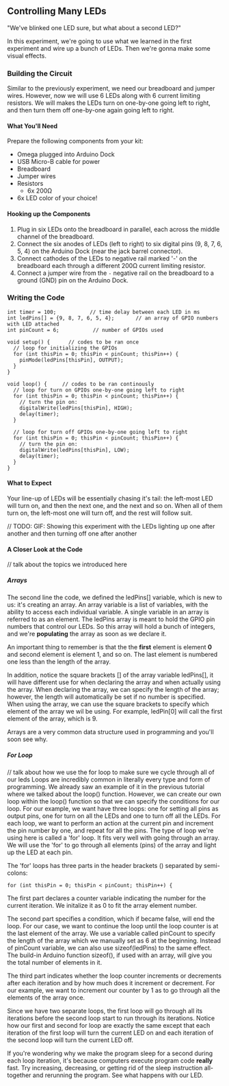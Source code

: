 ## Controlling Many LEDs

"We've blinked one LED sure, but what about a second LED?"

In this experiment, we're going to use what we learned in the first experiment and wire up a bunch of LEDs. Then we're gonna make some visual effects.

### Building the Circuit

Similar to the previously experiment, we need our breadboard and jumper wires. However, now we will use 6 LEDs along with 6 current limiting resistors. We will makes the LEDs turn on one-by-one going left to right, and then turn them off one-by-one again going left to right.

#### What You'll Need

Prepare the following components from your kit:

* Omega plugged into Arduino Dock
* USB Micro-B cable for power
* Breadboard
* Jumper wires
* Resistors
  * 6x 200Ω
* 6x LED color of your choice!

#### Hooking up the Components

<!-- // look to the multiple leds article in the starter kit for ideas of what needs to be covered
// make sure the physical order of the LEDs is kept when increasing the gpio number -->

1. Plug in six LEDs onto the breadboard in parallel, each across the middle channel of the breadboard.
2. Connect the six anodes of LEDs (left to right) to six digital pins (9, 8, 7, 6, 5, 4) on the Arduino Dock (near the jack barrel connector).
3. Connect cathodes of the LEDs to negative rail marked '-' on the breadboard each through a different 200Ω current limiting resistor.
4. Connect a jumper wire from the `-` negative rail on the breadboard to a ground (GND) pin on the Arduino Dock. 

### Writing the Code

<!-- // write an arduino sketch that makes the LEDs turn on one-by-one going left to right, and then turn off, again going left to right
// look to the multiple leds article in the starter kit for details -->

``` arduino
int timer = 100;           // time delay between each LED in ms
int ledPins[] = {9, 8, 7, 6, 5, 4};       // an array of GPIO numbers with LED attached
int pinCount = 6;           // number of GPIOs used

void setup() {      // codes to be ran once
  // loop for initializing the GPIOs
  for (int thisPin = 0; thisPin < pinCount; thisPin++) {
    pinMode(ledPins[thisPin], OUTPUT);
  }
}

void loop() {     // codes to be ran continously
  // loop for turn on GPIOs one-by-one going left to right
  for (int thisPin = 0; thisPin < pinCount; thisPin++) {
    // turn the pin on:
    digitalWrite(ledPins[thisPin], HIGH);
    delay(timer);
  }

  // loop for turn off GPIOs one-by-one going left to right 
  for (int thisPin = 0; thisPin < pinCount; thisPin++) {
    // turn the pin on:
    digitalWrite(ledPins[thisPin], LOW);
    delay(timer);
  }
}
```

#### What to Expect

Your line-up of LEDs will be essentially chasing it's tail: the left-most LED will turn on, and then the next one, and the next and so on. When all of them turn on, the left-most one will turn off, and the rest will follow suit.

// TODO: GIF: Showing this experiment with the LEDs lighting up one after another and then turning off one after another

#### A Closer Look at the Code

// talk about the topics we introduced here

##### Arrays

<!-- // talk about arrays, how we use an array to hold the gpio numbers in order -->

The second line the code, we defined the ledPins[] variable, which is new to us: it's creating an array. An array variable is a list of variables, with the ability to access each individual variable. A single variable in an array is referred to as an element. The ledPins array is meant to hold the GPIO pin numbers that control our LEDs. So this array will hold a bunch of integers, and we're **populating** the array as soon as we declare it.

An important thing to remember is that the the **first** element is element **0** and second element is element 1, and so on. The last element is numbered one less than the length of the array.

In addition, notice the square brackets [] of the array variable ledPins[], it will have different use for when declaring the array and when actually using the array. When declaring the array, we can specify the length of the array; however, the length will automatically be set if no number is specified. When using the array, we can use the square brackets to specify which element of the array we wil be using. For example, ledPin[0] will call the first element of the array, which is 9.

Arrays are a very common data structure used in programming and you'll soon see why.

##### For Loop

// talk about how we use the for loop to make sure we cycle through all of our leds
Loops are incredibly common in literally every type and form of programming. We already saw an example of it in the previous tutorial where we talked about the loop() function. However, we can create our own loop within the loop() function so that we can specify the conditions for our loop. For our example, we want have three loops: one for setting all pins as output pins, one for turn on all the LEDs and one to turn off all the LEDs. For each loop, we want to perform an action at the current pin and increment the pin number by one, and repeat for all the pins. The type of loop we're using here is called a 'for' loop. It fits very well with going through an array. We will use the 'for' to go through all elements (pins) of the array and light up the LED at each pin.

The 'for' loops has three parts in the header brackets () separated by semi-colons:

```
for (int thisPin = 0; thisPin < pinCount; thisPin++) {
```

The first part declares a counter variable indicating the number for the current iteration. We initalize it as 0 to fit the array element number.

The second part specifies a condition, which if became false, will end the loop. For our case, we want to continue the loop until the loop counter is at the last element of the array. We use a variable called pinCount to specify the length of the array which we manually set as 6 at the beginning. Instead of pinCount variable, we can also use sizeof(ledPins) to the same effect. The build-in Arduino function sizeof(), if used with an array, will give you the total number of elements in it. 

The third part indicates whether the loop counter increments or decrements after each iteration and by how much does it increment or decrement. For our example, we want to increment our counter by 1 as to go through all the elements of the array once.

Since we have two separate loops, the first loop will go through all its iterations before the second loop start to run through its iterations. Notice how our first and second for loop are exactly the same except that each iteration of the first loop will turn the current LED on and each iteration of the second loop will turn the current LED off.

If you're wondering why we make the program sleep for a second during each loop iteration, it's because computers execute program code **really** fast. Try increasing, decreasing, or getting rid of the sleep instruction all-together and rerunning the program. See what happens with our LED.

